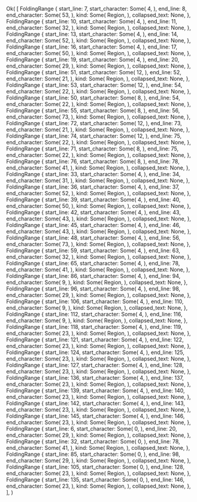 Ok(
    [
        FoldingRange {
            start_line: 7,
            start_character: Some(
                4,
            ),
            end_line: 8,
            end_character: Some(
                53,
            ),
            kind: Some(
                Region,
            ),
            collapsed_text: None,
        },
        FoldingRange {
            start_line: 10,
            start_character: Some(
                4,
            ),
            end_line: 11,
            end_character: Some(
                32,
            ),
            kind: Some(
                Region,
            ),
            collapsed_text: None,
        },
        FoldingRange {
            start_line: 13,
            start_character: Some(
                4,
            ),
            end_line: 14,
            end_character: Some(
                52,
            ),
            kind: Some(
                Region,
            ),
            collapsed_text: None,
        },
        FoldingRange {
            start_line: 16,
            start_character: Some(
                4,
            ),
            end_line: 17,
            end_character: Some(
                50,
            ),
            kind: Some(
                Region,
            ),
            collapsed_text: None,
        },
        FoldingRange {
            start_line: 19,
            start_character: Some(
                4,
            ),
            end_line: 20,
            end_character: Some(
                29,
            ),
            kind: Some(
                Region,
            ),
            collapsed_text: None,
        },
        FoldingRange {
            start_line: 51,
            start_character: Some(
                12,
            ),
            end_line: 52,
            end_character: Some(
                21,
            ),
            kind: Some(
                Region,
            ),
            collapsed_text: None,
        },
        FoldingRange {
            start_line: 53,
            start_character: Some(
                12,
            ),
            end_line: 54,
            end_character: Some(
                22,
            ),
            kind: Some(
                Region,
            ),
            collapsed_text: None,
        },
        FoldingRange {
            start_line: 50,
            start_character: Some(
                8,
            ),
            end_line: 54,
            end_character: Some(
                22,
            ),
            kind: Some(
                Region,
            ),
            collapsed_text: None,
        },
        FoldingRange {
            start_line: 55,
            start_character: Some(
                8,
            ),
            end_line: 56,
            end_character: Some(
                73,
            ),
            kind: Some(
                Region,
            ),
            collapsed_text: None,
        },
        FoldingRange {
            start_line: 72,
            start_character: Some(
                12,
            ),
            end_line: 73,
            end_character: Some(
                21,
            ),
            kind: Some(
                Region,
            ),
            collapsed_text: None,
        },
        FoldingRange {
            start_line: 74,
            start_character: Some(
                12,
            ),
            end_line: 75,
            end_character: Some(
                22,
            ),
            kind: Some(
                Region,
            ),
            collapsed_text: None,
        },
        FoldingRange {
            start_line: 71,
            start_character: Some(
                8,
            ),
            end_line: 75,
            end_character: Some(
                22,
            ),
            kind: Some(
                Region,
            ),
            collapsed_text: None,
        },
        FoldingRange {
            start_line: 76,
            start_character: Some(
                8,
            ),
            end_line: 78,
            end_character: Some(
                41,
            ),
            kind: Some(
                Region,
            ),
            collapsed_text: None,
        },
        FoldingRange {
            start_line: 33,
            start_character: Some(
                4,
            ),
            end_line: 34,
            end_character: Some(
                31,
            ),
            kind: Some(
                Region,
            ),
            collapsed_text: None,
        },
        FoldingRange {
            start_line: 36,
            start_character: Some(
                4,
            ),
            end_line: 37,
            end_character: Some(
                52,
            ),
            kind: Some(
                Region,
            ),
            collapsed_text: None,
        },
        FoldingRange {
            start_line: 39,
            start_character: Some(
                4,
            ),
            end_line: 40,
            end_character: Some(
                50,
            ),
            kind: Some(
                Region,
            ),
            collapsed_text: None,
        },
        FoldingRange {
            start_line: 42,
            start_character: Some(
                4,
            ),
            end_line: 43,
            end_character: Some(
                43,
            ),
            kind: Some(
                Region,
            ),
            collapsed_text: None,
        },
        FoldingRange {
            start_line: 45,
            start_character: Some(
                4,
            ),
            end_line: 46,
            end_character: Some(
                43,
            ),
            kind: Some(
                Region,
            ),
            collapsed_text: None,
        },
        FoldingRange {
            start_line: 48,
            start_character: Some(
                4,
            ),
            end_line: 56,
            end_character: Some(
                73,
            ),
            kind: Some(
                Region,
            ),
            collapsed_text: None,
        },
        FoldingRange {
            start_line: 59,
            start_character: Some(
                4,
            ),
            end_line: 63,
            end_character: Some(
                32,
            ),
            kind: Some(
                Region,
            ),
            collapsed_text: None,
        },
        FoldingRange {
            start_line: 65,
            start_character: Some(
                4,
            ),
            end_line: 78,
            end_character: Some(
                41,
            ),
            kind: Some(
                Region,
            ),
            collapsed_text: None,
        },
        FoldingRange {
            start_line: 86,
            start_character: Some(
                4,
            ),
            end_line: 94,
            end_character: Some(
                9,
            ),
            kind: Some(
                Region,
            ),
            collapsed_text: None,
        },
        FoldingRange {
            start_line: 96,
            start_character: Some(
                4,
            ),
            end_line: 98,
            end_character: Some(
                29,
            ),
            kind: Some(
                Region,
            ),
            collapsed_text: None,
        },
        FoldingRange {
            start_line: 106,
            start_character: Some(
                4,
            ),
            end_line: 110,
            end_character: Some(
                9,
            ),
            kind: Some(
                Region,
            ),
            collapsed_text: None,
        },
        FoldingRange {
            start_line: 112,
            start_character: Some(
                4,
            ),
            end_line: 116,
            end_character: Some(
                9,
            ),
            kind: Some(
                Region,
            ),
            collapsed_text: None,
        },
        FoldingRange {
            start_line: 118,
            start_character: Some(
                4,
            ),
            end_line: 119,
            end_character: Some(
                23,
            ),
            kind: Some(
                Region,
            ),
            collapsed_text: None,
        },
        FoldingRange {
            start_line: 121,
            start_character: Some(
                4,
            ),
            end_line: 122,
            end_character: Some(
                23,
            ),
            kind: Some(
                Region,
            ),
            collapsed_text: None,
        },
        FoldingRange {
            start_line: 124,
            start_character: Some(
                4,
            ),
            end_line: 125,
            end_character: Some(
                23,
            ),
            kind: Some(
                Region,
            ),
            collapsed_text: None,
        },
        FoldingRange {
            start_line: 127,
            start_character: Some(
                4,
            ),
            end_line: 128,
            end_character: Some(
                23,
            ),
            kind: Some(
                Region,
            ),
            collapsed_text: None,
        },
        FoldingRange {
            start_line: 136,
            start_character: Some(
                4,
            ),
            end_line: 137,
            end_character: Some(
                23,
            ),
            kind: Some(
                Region,
            ),
            collapsed_text: None,
        },
        FoldingRange {
            start_line: 139,
            start_character: Some(
                4,
            ),
            end_line: 140,
            end_character: Some(
                23,
            ),
            kind: Some(
                Region,
            ),
            collapsed_text: None,
        },
        FoldingRange {
            start_line: 142,
            start_character: Some(
                4,
            ),
            end_line: 143,
            end_character: Some(
                23,
            ),
            kind: Some(
                Region,
            ),
            collapsed_text: None,
        },
        FoldingRange {
            start_line: 145,
            start_character: Some(
                4,
            ),
            end_line: 146,
            end_character: Some(
                23,
            ),
            kind: Some(
                Region,
            ),
            collapsed_text: None,
        },
        FoldingRange {
            start_line: 6,
            start_character: Some(
                0,
            ),
            end_line: 20,
            end_character: Some(
                29,
            ),
            kind: Some(
                Region,
            ),
            collapsed_text: None,
        },
        FoldingRange {
            start_line: 32,
            start_character: Some(
                0,
            ),
            end_line: 78,
            end_character: Some(
                41,
            ),
            kind: Some(
                Region,
            ),
            collapsed_text: None,
        },
        FoldingRange {
            start_line: 85,
            start_character: Some(
                0,
            ),
            end_line: 98,
            end_character: Some(
                29,
            ),
            kind: Some(
                Region,
            ),
            collapsed_text: None,
        },
        FoldingRange {
            start_line: 105,
            start_character: Some(
                0,
            ),
            end_line: 128,
            end_character: Some(
                23,
            ),
            kind: Some(
                Region,
            ),
            collapsed_text: None,
        },
        FoldingRange {
            start_line: 135,
            start_character: Some(
                0,
            ),
            end_line: 146,
            end_character: Some(
                23,
            ),
            kind: Some(
                Region,
            ),
            collapsed_text: None,
        },
    ],
)